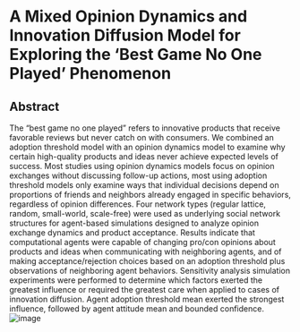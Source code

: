 # A Mixed Opinion Dynamics and Innovation Diffusion Model for Exploring the ‘Best Game No One Played’ Phenomenon

## Abstract
The “best game no one played” refers to innovative products that receive favorable reviews but never catch on with consumers. We combined an adoption threshold model with an opinion dynamics model to examine why certain high-quality products and ideas never achieve expected levels of success. Most studies using opinion dynamics models focus on opinion exchanges without discussing follow-up actions, most using adoption threshold models only examine ways that individual decisions depend on proportions of friends and neighbors already engaged in specific behaviors, regardless of opinion differences. Four network types (regular lattice, random, small-world, scale-free) were used as underlying social network structures for agent-based simulations designed to analyze opinion exchange dynamics and product acceptance. Results indicate that computational agents were capable of changing pro/con opinions about products and ideas when communicating with neighboring agents, and of making acceptance/rejection choices based on an adoption threshold plus observations of neighboring agent behaviors. Sensitivity analysis simulation experiments were performed to determine which factors exerted the greatest influence or required the greatest care when applied to cases of innovation diffusion. Agent adoption threshold mean exerted the strongest influence, followed by agent attitude mean and bounded confidence.![image](https://github.com/user-attachments/assets/30de9d1a-82ae-4f50-bfb2-17721e936f04)
